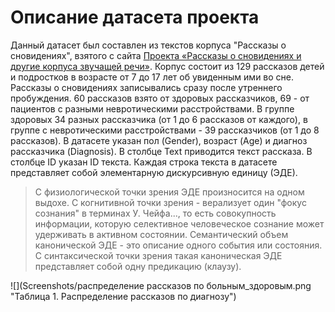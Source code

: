 # Описание датасета проекта #

Данный датасет был составлен из текстов корпуса "Рассказы о сновидениях", взятого с сайта [Проекта «Рассказы о сновидениях и другие корпуса звучащей речи»](http://spokencorpora.ru/showcorpus.py?dir=00dreams).
Корпус состоит из 129 рассказов детей и подростков в возрасте от 7 до 17 лет об увиденным ими во сне. Рассказы о сновидениях записывались сразу после утреннего пробуждения. 60 рассказов взято от здоровых рассказчиков, 69 - от пациентов с разными невротическими расстройствами. В группе здоровых 34 разных рассказчика (от 1 до 6 рассказов от каждого), в группе с невротическими расстройствами - 39 рассказчиков (от 1 до 8 рассказов). В датасете указан пол (Gender), возраст (Age) и диагноз рассказчика (Diagnosis). В столбце Text приводится текст рассказа. В столбце ID указан ID текста. Каждая строка текста в датасете представляет собой элементарную дискурсивную единицу (ЭДЕ). 
>С физиологической точки зрения ЭДЕ произносится на одном выдохе.
>С когнитивной точки зрения - верализует один "фокус сознания" в терминах У. Чейфа..., то есть совокупность информации, которую селективное человеческое сознание может удерживать в активном состоянии. Семантический объем канонической ЭДЕ - это описание одного события или состояния. С синтаксической точки зрения такая каноническая ЭДЕ представляет собой одну предикацию (клаузу). 

![](Screenshots/распределение рассказов по больным_здоровым.png "Таблица 1. Распределение рассказов по диагнозу")

